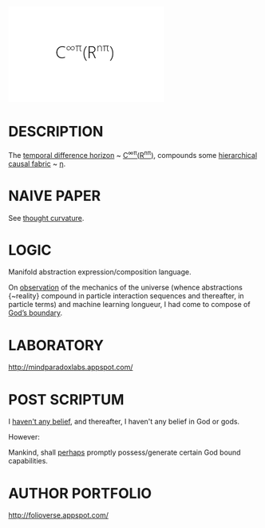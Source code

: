 ![Alt text](https://github.com/JordanMicahBennett/God/blob/master/source%20code/data/images/God.png "default page")





DESCRIPTION
============================================
The [temporal difference horizon](https://en.wikipedia.org/wiki/Bellman_equation) ~ [C<sup>∞π</sup>(R<sup>nπ</sup>)](http://www.academia.edu/25733790/Causal_Neural_Paradox_Thought_Curvature_Quite_the_transient_naive_hypothesis), compounds some [hierarchical causal fabric](http://ir.uiowa.edu/cgi/viewcontent.cgi?article=2035&context=etd) ~ [η](https://en.m.wikipedia.org/wiki/Direct_numerical_simulation).










NAIVE PAPER 
============================================
See [thought curvature](http://www.academia.edu/25733790/Causal_Neural_Paradox_Thought_Curvature_Quite_the_transient_naive_hypothesis).










LOGIC
============================================
Manifold abstraction expression/composition language.



On [observation](https://www.quora.com/How-does-quantum-computing-work/answer/Jordan-Bennett-9) of the mechanics of the universe (whence abstractions {~reality} compound in particle interaction sequences and thereafter, in particle terms) and machine learning longueur, I had come to compose of [God’s boundary](https://github.com/JordanMicahBennett/God).










LABORATORY
============================================
http://mindparadoxlabs.appspot.com/












POST SCRIPTUM
============================================
I [haven't any belief](http://nonbeliefism.com), and thereafter, I haven't any belief in God or gods. 


However:


Mankind, shall [perhaps](https://medium.com/@uni.omniscient.x/god-is-probably-quite-real-a466e9f24a0b#.rsg2cokz7) promptly possess/generate certain God bound capabilities.













AUTHOR PORTFOLIO
============================================
http://folioverse.appspot.com/
